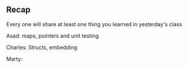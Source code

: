 ## Recap
Every one will share at least one thing you learned in yesterday's class

Asad: maps, pointers and unit testing

Charles: Structs, embedding

Marty: 